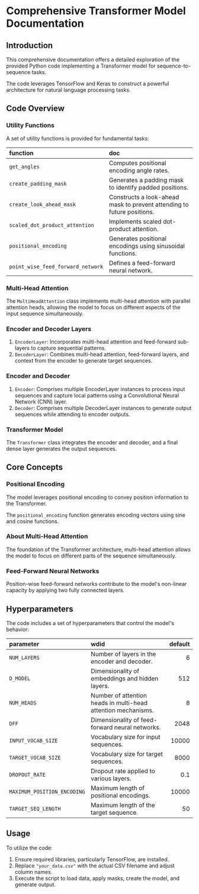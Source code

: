 # Comprehensive Transformer Model Documentation

## Introduction

This comprehensive documentation offers a detailed exploration of the provided Python code implementing a Transformer model for sequence-to-sequence tasks.

The code leverages TensorFlow and Keras to construct a powerful architecture for natural language processing tasks.

## Code Overview

### Utility Functions

A set of utility functions is provided for fundamental tasks:

| function | doc |
| :--- | :--- |
| `get_angles` | Computes positional encoding angle rates. |
| `create_padding_mask` | Generates a padding mask to identify padded positions. |
| `create_look_ahead_mask` | Constructs a look-ahead mask to prevent attending to future positions. |
| `scaled_dot_product_attention` | Implements scaled dot-product attention. |
| `positional_encoding` | Generates positional encodings using sinusoidal functions. |
| `point_wise_feed_forward_network` | Defines a feed-forward neural network. |

### Multi-Head Attention

The `MultiHeadAttention` class implements multi-head attention with parallel attention heads, allowing the model to focus on different aspects of the input sequence simultaneously.

### Encoder and Decoder Layers

1. `EncoderLayer`: Incorporates multi-head attention and feed-forward sub-layers to capture sequential patterns.
2. `DecoderLayer`: Combines multi-head attention, feed-forward layers, and context from the encoder to generate target sequences.

### Encoder and Decoder

1. `Encoder`: Comprises multiple EncoderLayer instances to process input sequences and capture local patterns using a Convolutional Neural Network (CNN) layer.
2. `Decoder`: Comprises multiple DecoderLayer instances to generate output sequences while attending to encoder outputs.

### Transformer Model

The `Transformer` class integrates the encoder and decoder, and a final dense layer generates the output sequences.

## Core Concepts

### Positional Encoding

The model leverages positional encoding to convey position information to the Transformer.

The `positional_encoding` function generates encoding vectors using sine and cosine functions.

### About Multi-Head Attention

The foundation of the Transformer architecture, multi-head attention allows the model to focus on different parts of the sequence simultaneously.

### Feed-Forward Neural Networks

Position-wise feed-forward networks contribute to the model's non-linear capacity by applying two fully connected layers.

## Hyperparameters

The code includes a set of hyperparameters that control the model's behavior:

| parameter | wdid | default |
| :--- | :--- | ---: |
| `NUM_LAYERS` | Number of layers in the encoder and decoder. | 6 |
| `D_MODEL` | Dimensionality of embeddings and hidden layers. | 512 |
| `NUM_HEADS` | Number of attention heads in multi-head attention mechanisms. | 8 |
| `DFF` | Dimensionality of feed-forward neural networks. | 2048 |
| `INPUT_VOCAB_SIZE` | Vocabulary size for input sequences. | 10000 |
| `TARGET_VOCAB_SIZE` | Vocabulary size for target sequences. | 8000 |
| `DROPOUT_RATE` | Dropout rate applied to various layers. | 0.1 |
| `MAXIMUM_POSITION_ENCODING` | Maximum length of positional encodings. | 10000 |
| `TARGET_SEQ_LENGTH` | Maximum length of the target sequence. | 50 |

## Usage

To utilize the code:

1. Ensure required libraries, particularly TensorFlow, are installed.
2. Replace `"your_data.csv"` with the actual CSV filename and adjust column names.
3. Execute the script to load data, apply masks, create the model, and generate output.
